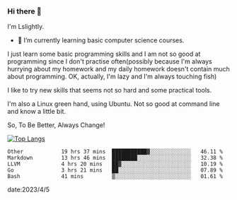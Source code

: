 ### Hi there 👋

I'm Lslightly.

- 🌱 I’m currently learning basic computer science courses.

I just learn some basic programming skills and I am not so good at programming since I don't practise often(possibly because I'm always hurrying about my homework and my daily homework doesn't contain much about programming. OK, actually, I'm lazy and I'm always touching fish)

I like to try new skills that seems not so hard and some practical tools.

I'm also a Linux green hand, using Ubuntu. Not so good at command line and know a little bit.

So, To Be Better, Always Change!

[![Top Langs](https://github-readme-stats.vercel.app/api/top-langs/?username=Lslightly&layout=compact)](https://github.com/anuraghazra/github-readme-stats)

<!--START_SECTION:waka-->

```text
Other            19 hrs 37 mins  ███████████▓░░░░░░░░░░░░░   46.11 %
Markdown         13 hrs 46 mins  ████████░░░░░░░░░░░░░░░░░   32.38 %
LLVM             4 hrs 20 mins   ██▓░░░░░░░░░░░░░░░░░░░░░░   10.19 %
Go               3 hrs 21 mins   ██░░░░░░░░░░░░░░░░░░░░░░░   07.89 %
Bash             41 mins         ▒░░░░░░░░░░░░░░░░░░░░░░░░   01.61 %
```

<!--END_SECTION:waka-->

date:2023/4/5

